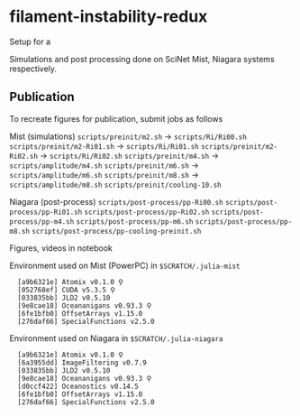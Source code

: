 # filament-instability-redux
Setup for a

Simulations and post processing done on SciNet Mist, Niagara systems respectively.

## Publication
To recreate figures for publication, submit jobs as follows

Mist (simulations)
`scripts/preinit/m2.sh` -> `scripts/Ri/Ri00.sh`
`scripts/preinit/m2-Ri01.sh` -> `scripts/Ri/Ri01.sh`
`scripts/preinit/m2-Ri02.sh` -> `scripts/Ri/Ri02.sh`
`scripts/preinit/m4.sh` -> `scripts/amplitude/m4.sh`
`scripts/preinit/m6.sh` -> `scripts/amplitude/m6.sh`
`scripts/preinit/m8.sh` -> `scripts/amplitude/m8.sh`
`scripts/preinit/cooling-10.sh`

Niagara (post-process)
`scripts/post-process/pp-Ri00.sh`
`scripts/post-process/pp-Ri01.sh`
`scripts/post-process/pp-Ri02.sh`
`scripts/post-process/pp-m4.sh`
`scripts/post-process/pp-m6.sh`
`scripts/post-process/pp-m8.sh`
`scripts/post-process/pp-cooling-preinit.sh`

Figures, videos in notebook

Environment used on Mist (PowerPC) in `$SCRATCH/.julia-mist`
```
  [a9b6321e] Atomix v0.1.0 ⚲
  [052768ef] CUDA v5.3.5 ⚲
  [033835bb] JLD2 v0.5.10
  [9e8cae18] Oceananigans v0.93.3 ⚲
  [6fe1bfb0] OffsetArrays v1.15.0
  [276daf66] SpecialFunctions v2.5.0
```

Environment used on Niagara in `$SCRATCH/.julia-niagara`
```
  [a9b6321e] Atomix v0.1.0 ⚲
  [6a3955dd] ImageFiltering v0.7.9
  [033835bb] JLD2 v0.5.10
  [9e8cae18] Oceananigans v0.93.3 ⚲
  [d0ccf422] Oceanostics v0.14.5
  [6fe1bfb0] OffsetArrays v1.15.0
  [276daf66] SpecialFunctions v2.5.0
```
